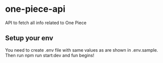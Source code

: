# one-piece-api
API to fetch all info related to One Piece

## Setup your env
You need to create .env file with same values as are shown in .env.sample. Then run npm run start:dev and fun begins!
